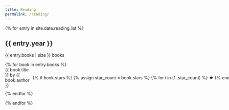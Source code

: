 ```yaml
---
title: Reading
permalink: /reading/
---
```


<div>
{% for entry in site.data.reading.list %}
    <div>
        <h2>{{ entry.year }}</h2>
        <p>{{ entry.books | size }} books</p>
        <ul style="list-style-type: none; padding: 0;">
            {% for book in entry.books %}
                <li style="display: grid; grid-template-columns: auto min-content; gap: 10px; align-items: center; margin-bottom: 10px;">
                    <a href="{{ book.link }}" target="_blank" rel="nofollow noopener" style="text-decoration: none;">
                        {{ book.title }} by {{ book.author }}
                    </a>
                    <span style="white-space: nowrap;">
                        {% if book.stars %}
                            {% assign star_count = book.stars %}
                            {% for i in (1..star_count) %}
                                ★
                            {% endfor %}
                        {% endif %}
                    </span>
                </li>
            {% endfor %}
        </ul>
    </div>
{% endfor %}
</div>
